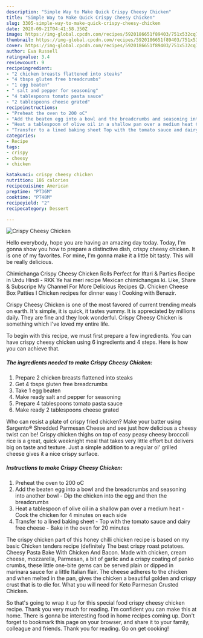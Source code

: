 ```yaml
---
description: "Simple Way to Make Quick Crispy Cheesy Chicken"
title: "Simple Way to Make Quick Crispy Cheesy Chicken"
slug: 3305-simple-way-to-make-quick-crispy-cheesy-chicken
date: 2020-09-21T04:41:58.350Z
image: https://img-global.cpcdn.com/recipes/5920186651f89403/751x532cq70/crispy-cheesy-chicken-recipe-main-photo.jpg
thumbnail: https://img-global.cpcdn.com/recipes/5920186651f89403/751x532cq70/crispy-cheesy-chicken-recipe-main-photo.jpg
cover: https://img-global.cpcdn.com/recipes/5920186651f89403/751x532cq70/crispy-cheesy-chicken-recipe-main-photo.jpg
author: Eva Russell
ratingvalue: 3.4
reviewcount: 9
recipeingredient:
- "2 chicken breasts flattened into steaks"
- "4 tbsps gluten free breadcrumbs"
- "1 egg beaten"
- " salt and pepper for seasoning"
- "4 tablespoons tomato pasta sauce"
- "2 tablespoons cheese grated"
recipeinstructions:
- "Preheat the oven to 200 oC"
- "Add the beaten egg into a bowl and the breadcrumbs and seasoning into another bowl Dip the chicken into the egg and then the breadcrumbs"
- "Heat a tablespoon of olive oil in a shallow pan over a medium heat Cook the chicken for 4 minutes on each side"
- "Transfer to a lined baking sheet Top with the tomato sauce and dairy free cheese Bake in the oven for 20 minutes"
categories:
- Recipe
tags:
- crispy
- cheesy
- chicken

katakunci: crispy cheesy chicken 
nutrition: 186 calories
recipecuisine: American
preptime: "PT36M"
cooktime: "PT48M"
recipeyield: "2"
recipecategory: Dessert

---
```



![Crispy Cheesy Chicken](https://img-global.cpcdn.com/recipes/5920186651f89403/751x532cq70/crispy-cheesy-chicken-recipe-main-photo.jpg)

Hello everybody, hope you are having an amazing day today. Today, I'm gonna show you how to prepare a distinctive dish, crispy cheesy chicken. It is one of my favorites. For mine, I'm gonna make it a little bit tasty. This will be really delicious.

Chimichanga Crispy Cheesy Chicken Rolls Perfect for Iftari &amp; Parties Recipe in Urdu Hindi - RKK Ye hai meri recipe Mexican chimichangas ki. Like, Share &amp; Subscripe My Channel For More Delicious Recipes 😋. Chicken Cheese Box Patties l Chicken recipes for dinner easy l Cooking with Benazir.

Crispy Cheesy Chicken is one of the most favored of current trending meals on earth. It's simple, it is quick, it tastes yummy. It is appreciated by millions daily. They are fine and they look wonderful. Crispy Cheesy Chicken is something which I've loved my entire life.


To begin with this recipe, we must first prepare a few ingredients. You can have crispy cheesy chicken using 6 ingredients and 4 steps. Here is how you can achieve that.

<!--inarticleads1-->

##### The ingredients needed to make Crispy Cheesy Chicken:

1. Prepare 2 chicken breasts flattened into steaks
1. Get 4 tbsps gluten free breadcrumbs
1. Take 1 egg beaten
1. Make ready  salt and pepper for seasoning
1. Prepare 4 tablespoons tomato pasta sauce
1. Make ready 2 tablespoons cheese grated


Who can resist a plate of crispy fried chicken? Make your batter using Sargento® Shredded Parmesan Cheese and see just how delicious a cheesy twist can be! Crispy chicken thighs on top of easy peasy cheesy broccoli rice is a great, quick weeknight meal that takes very little effort but delivers big on taste and texture. Just a simple addition to a regular ol&#39; grilled cheese gives it a nice crispy surface. 

<!--inarticleads2-->

##### Instructions to make Crispy Cheesy Chicken:

1. Preheat the oven to 200 oC
1. Add the beaten egg into a bowl and the breadcrumbs and seasoning into another bowl - Dip the chicken into the egg and then the breadcrumbs
1. Heat a tablespoon of olive oil in a shallow pan over a medium heat - Cook the chicken for 4 minutes on each side
1. Transfer to a lined baking sheet - Top with the tomato sauce and dairy free cheese - Bake in the oven for 20 minutes


The crispy chicken part of this honey chilli chicken recipe is based on my basic Chicken tenders recipe (definitely The best crispy roast potatoes. Cheesy Pasta Bake With Chicken And Bacon. Made with chicken, cream cheese, mozzarella, Parmesan, a bit of garlic and a crispy coating of panko crumbs, these little one-bite gems can be served plain or dipped in marinara sauce for a little Italian flair. The cheese adheres to the chicken and when melted in the pan, gives the chicken a beautiful golden and crispy crust that is to die for. What you will need for Keto Parmesan Crusted Chicken. 

So that's going to wrap it up for this special food crispy cheesy chicken recipe. Thank you very much for reading. I'm confident you can make this at home. There is gonna be interesting food in home recipes coming up. Don't forget to bookmark this page on your browser, and share it to your family, colleague and friends. Thank you for reading. Go on get cooking!
